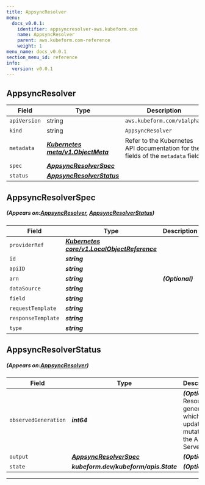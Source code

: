 ```yaml
---
title: AppsyncResolver
menu:
  docs_v0.0.1:
    identifier: appsyncresolver-aws.kubeform.com
    name: AppsyncResolver
    parent: aws.kubeform.com-reference
    weight: 1
menu_name: docs_v0.0.1
section_menu_id: reference
info:
  version: v0.0.1
---
```


## AppsyncResolver
| Field | Type | Description |
| ------ | ----- | ----------- |
| `apiVersion` | string | `aws.kubeform.com/v1alpha1` |
|    `kind` | string | `AppsyncResolver` |
| `metadata` | ***[Kubernetes meta/v1.ObjectMeta](https://kubernetes.io/docs/reference/generated/kubernetes-api/v1.13/#objectmeta-v1-meta)***|Refer to the Kubernetes API documentation for the fields of the `metadata` field.|
| `spec` | ***[AppsyncResolverSpec](#AppsyncResolverSpec)***||
| `status` | ***[AppsyncResolverStatus](#AppsyncResolverStatus)***||
## AppsyncResolverSpec
##### (Appears on:[AppsyncResolver](#AppsyncResolver), [AppsyncResolverStatus](#AppsyncResolverStatus))
| Field | Type | Description |
| ------ | ----- | ----------- |
| `providerRef` | ***[Kubernetes core/v1.LocalObjectReference](https://kubernetes.io/docs/reference/generated/kubernetes-api/v1.13/#localobjectreference-v1-core)***||
| `id` | ***string***||
| `apiID` | ***string***||
| `arn` | ***string***| ***(Optional)*** |
| `dataSource` | ***string***||
| `field` | ***string***||
| `requestTemplate` | ***string***||
| `responseTemplate` | ***string***||
| `type` | ***string***||
## AppsyncResolverStatus
##### (Appears on:[AppsyncResolver](#AppsyncResolver))
| Field | Type | Description |
| ------ | ----- | ----------- |
| `observedGeneration` | ***int64***| ***(Optional)*** Resource generation, which is updated on mutation by the API Server.|
| `output` | ***[AppsyncResolverSpec](#AppsyncResolverSpec)***| ***(Optional)*** |
| `state` | ***kubeform.dev/kubeform/apis.State***| ***(Optional)*** |
---
